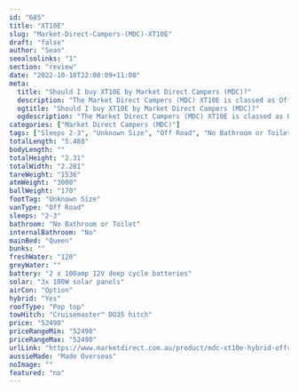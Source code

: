 ```yaml
---
id: "685"
title: "XT10E"
slug: "Market-Direct-Campers-(MDC)-XT10E"
draft: "false"
author: "Sean"
seealsolinks: "1"
section: "review"
date: "2022-10-10T22:00:09+11:00"
meta:
  title: "Should I buy XT10E by Market Direct Campers (MDC)?"
  description: "The Market Direct Campers (MDC) XT10E is classed as Off Road, and sleeps 2-3 people. It is Made Overseas and comes in at Unknown Size. It generally has No Bathroom or Toilet."
  ogtitle: "Should I buy XT10E by Market Direct Campers (MDC)?"
  ogdescription: "The Market Direct Campers (MDC) XT10E is classed as Off Road, and sleeps 2-3 people. It is Made Overseas and comes in at Unknown Size. It generally has No Bathroom or Toilet."
categories: ["Market Direct Campers (MDC)"]
tags: ["Sleeps 2-3", "Unknown Size", "Off Road", "No Bathroom or Toilet", "Pop top", "50 - 60k", "Made Overseas"]
totalLength: "5.488"
bodyLength: ""
totalHeight: "2.31"
totalWidth: "2.281"
tareWeight: "1536"
atmWeight: "3000"
ballWeight: "170"
footTag: "Unknown Size"
vanType: "Off Road"
sleeps: "2-3"
bathroom: "No Bathroom or Toilet"
internalBathroom: "No"
mainBed: "Queen"
bunks: ""
freshWater: "120"
greyWater: ""
battery: "2 x 100amp 12V deep cycle batteries"
solar: "3x 100W solar panels"
airCon: "Option"
hybrid: "Yes"
roofType: "Pop top"
towHitch: "Cruisemaster™ DO35 hitch"
price: "52490"
priceRangeMin: "52490"
priceRangeMax: "52490"
urlLink: "https://www.marketdirect.com.au/product/mdc-xt10e-hybrid-offroad-caravan/"
aussieMade: "Made Overseas"
noImage: ""
featured: "no"
---
```

